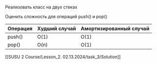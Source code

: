 Реализовать класс на двух стеках

Оценить сложность для операций push() и pop()

| Операция | Худший случай | Амортизированный случай |
| ---- | ---- | ---- |
| push() | O(1) | O(1) |
| pop() | O(n) | O(1) |
[[SUSU 2 Course/Lesson_2. 02.13.2024/task_3/Solution]]
